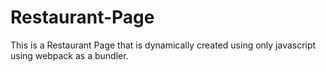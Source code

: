# Restaurant-Page
This is a Restaurant Page that is dynamically created using only javascript using webpack as a bundler.